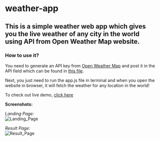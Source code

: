 # weather-app
## This is a simple weather web app which gives you the live weather of any city in the world using API from Open Weather Map website.
### How to use it?

You need to generate an API key from [Open Weather Map](https://openweathermap.org/) and post it in the API field which can be found in [this file](https://github.com/ArpitPy/weather-app/blob/main/app.js).

Next, you just need to run the app.js file in terminal and when you open the website in browser, it will fetch the weather for any location in the world!

To check out live demo, [click here](https://weather-app-arpit.herokuapp.com/)

**Screenshots:**

*Landing Page:*<br>
![Landing_Page](https://1.bp.blogspot.com/-Vfgos1C36uM/YRFaJmmJsFI/AAAAAAAAAIM/jcFrdoR4350h8pf7jw8LebDg5Gd41aj-gCLcBGAsYHQ/s16000/1.PNG)

*Result Page:*<br>
![Result_Page](https://1.bp.blogspot.com/-DyAZSnItIYI/YRFaJ0g41hI/AAAAAAAAAIQ/0jVQSXO2tl8MW4PftR4EDUGpGPegf0rWwCLcBGAsYHQ/s16000/2.PNG)
